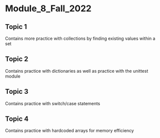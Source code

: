 # Module_8_Fall_2022
## Topic 1
Contains more practice with collections by finding existing values within a set
## Topic 2
Contains practice with dictionaries as well as practice with the unittest module
## Topic 3
Contains practice with switch/case statements
## Topic 4
Contains practice with hardcoded arrays for memory efficiency

